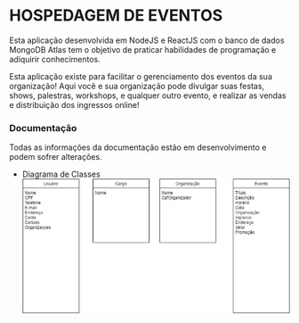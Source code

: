 # HOSPEDAGEM DE EVENTOS

Esta aplicação desenvolvida em NodeJS e ReactJS com o banco de dados MongoDB Atlas tem o objetivo de praticar habilidades de programação e adiquirir conhecimentos.

Esta aplicação existe para facilitar o gerenciamento dos eventos da sua organização! Aqui você e sua organização pode divulgar suas festas, shows, palestras, workshops, e qualquer outro evento, e realizar as vendas e distribuição dos ingressos online!

### Documentação

Todas as informações da documentação estão em desenvolvimento e podem sofrer alterações.

- Diagrama de Classes
![ClassDiagram](https://github.com/victorhsalves/hospedagem-eventos/blob/master/documenta%C3%A7%C3%A3o/ClassDiagram.jpg?raw=true)
